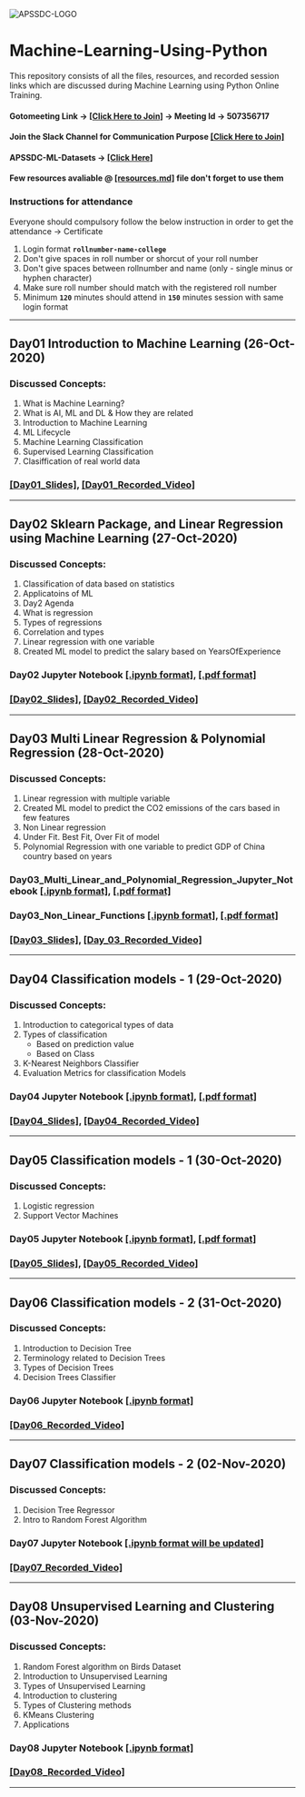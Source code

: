 ![APSSDC-LOGO](https://drive.google.com/uc?export=download&id=15AKQ6_-BixW4K6mL6RPphF5EKXqYF2zj)
# Machine-Learning-Using-Python

This repository consists of all the files, resources, and recorded session links which are discussed during Machine Learning using Python Online Training.
<!---
#### Check your details here same will applicable on certificates if your details are missing update in last column  → [[GSheet]](https://docs.google.com/spreadsheets/d/17K-s9vjNNyazDjOFWDkjtD-GQa8Un1kn89jR56ktxu8/edit?usp=sharing)
-->
#### Gotomeeting Link → [[Click Here to Join]](https://www.gotomeet.me/apssdcml4) → Meeting Id → 507356717


#### Join the Slack Channel for Communication Purpose [[Click Here to Join]](https://join.slack.com/t/apssdc-community/shared_invite/zt-ihlb1tdx-Q~JMX0hblP9~9srnZ8jzww)

#### APSSDC-ML-Datasets → [[Click Here]](https://github.com/AP-State-Skill-Development-Corporation/Datasets)

#### Few resources avaliable @ [[resources.md]](resources.md) file don't forget to use them

### Instructions for attendance

Everyone should compulsory follow the below instruction in order to get the attendance → Certificate

1. Login format **`rollnumber-name-college`**
2. Don't give spaces in roll number or shorcut of your roll number
3. Don't give spaces between rollnumber and name (only - single minus or hyphen character)
4. Make sure roll number should match with the registered roll number
5. Minimum **`120`** minutes should attend in **`150`** minutes session with same login format

<!-----
******************************
Reference purpose follow this below things

1. Commit message format
- For content updation -- Added dayNo discussed content
-For Readme.md file updation --  Updated dayNo content
-For resources.md file updation --  Updated resourceName

2.README.md content

DayNo SampleLessonName (Date)

Discussed Concepts:
1. Topic-1
2. Topic-2

[[DayNo_Notebook_Link]]()
[[DayNo_Recorded_Video_Link]]()
*************************
--->
-------------------------------------

## Day01 Introduction to Machine Learning (26-Oct-2020)

### Discussed Concepts:

1. What is Machine Learning?
2. What is AI, ML and DL & How they are related
3. Introduction to Machine Learning
4. ML Lifecycle
2. Machine Learning Classification
4. Supervised Learning Classification
5. Clasiffication of real world data

### [[Day01_Slides]](Day01_26Oct2020/MachineLearningIntro.pdf), [[Day01_Recorded_Video]](https://transcripts.gotomeeting.com/#/s/69b5eecf7795177dbb64e773ed19433c250dcb8c2e348e6351f6eb24eae038fe)
**********************************************


## Day02 Sklearn Package, and Linear Regression using Machine Learning (27-Oct-2020)
### Discussed Concepts:

1. Classification of data based on statistics
2. Applicatoins of ML
1. Day2 Agenda
1. What is regression
1. Types of regressions
1. Correlation and types
1. Linear regression with one variable
1. Created ML model to predict the salary based on YearsOfExperience

### Day02 Jupyter Notebook [[.ipynb format]](Day02_27Oct2020/Day02_Linear_Regression.ipynb), [[.pdf format]](Day02_27Oct2020/Day02_Linear_Regression.pdf)
### [[Day02_Slides]](Day02_27Oct2020/Linear_Regression_Slides.pdf), [[Day02_Recorded_Video]](https://transcripts.gotomeeting.com/#/s/1ce89623c2769bc03314093fdd98cd70fdef2cf9607c0d15ef12895ef6ff9c0f)
**********************

## Day03 Multi Linear Regression & Polynomial Regression (28-Oct-2020)
### Discussed Concepts:

1. Linear regression with multiple variable
1. Created ML model to predict the CO2 emissions of the cars based in few features
1. Non Linear regression
1. Under Fit. Best Fit, Over Fit of model
2. Polynomial Regression with one variable to predict GDP of China country based on years

### Day03_Multi_Linear_and_Polynomial_Regression_Jupyter_Notebook [[.ipynb format]](Day03_28Oct2020/Day03_Multi_Linear_and_Polynomial_Regression.ipynb), [[.pdf format]](Day03_28Oct2020/Day03_Multi_Linear_and_Polynomial_Regression.pdf)

### Day03_Non_Linear_Functions [[.ipynb format]](Day03_28Oct2020/Non_Linear_Regression_Functions.ipynb), [[.pdf format]](Day03_28Oct2020/Non_Linear_Regression_Functions..pdf)

### [[Day03_Slides]](Day03_28Oct2020/Polynomial_Regression_Slides.pdf), [[Day_03_Recorded_Video]](https://transcripts.gotomeeting.com/#/s/07a34e62f0bf0a5f608da5f60f0cdbd30dd66618f0d1947301693053575006c1)

***

## Day04 Classification models - 1 (29-Oct-2020)

### Discussed Concepts:

1. Introduction to categorical types of data
1. Types of classification
    - Based on prediction value
    - Based on Class
1. K-Nearest Neighbors Classifier
1. Evaluation Metrics for classification Models

### Day04 Jupyter Notebook [[.ipynb format]](Day04_29Oct2020/Day04_K-Nearest_Neighbors.ipynb), [[.pdf format]](Day04_29Oct2020/Day04_K-Nearest_Neighbors.pdf)
### [[Day04_Slides]](Day04_29Oct2020/K-NearestNeighbors_Slides.pdf), [[Day04_Recorded_Video]](https://transcripts.gotomeeting.com/#/s/d2d43a43d446626e3d0b9820adb82db5f42679847e8ecf048af068046d8e26f3)
-------

## Day05 Classification models - 1	(30-Oct-2020)
### Discussed Concepts:

1. Logistic regression
2. Support Vector Machines 

### Day05 Jupyter Notebook [[.ipynb format]](Day05_30Oct2020/Logistic_Regression_&_SVM.ipynb), [[.pdf format]](Day05_30Oct2020/Logistic_Regression_&_SVM.pdf)
### [[Day05_Slides]](Day05_30Oct2020/Logistic_Regression_&_SVM_Slides.pdf), [[Day05_Recorded_Video]](https://transcripts.gotomeeting.com/#/s/93f65f1aed85257f55a2d9f8be42c6e52f35bdb77740cbcde738bc4de838866a)
-------

## Day06 Classification models - 2	(31-Oct-2020)
### Discussed Concepts:

1. Introduction to Decision Tree
1. Terminology related to Decision Trees
1. Types of Decision Trees
1. Decision Trees Classifier

### Day06 Jupyter Notebook [[.ipynb format]](Day06_31Oct2020/Day06-31Oct2020.ipynb) 

### [[Day06_Recorded_Video]](https://transcripts.gotomeeting.com/#/s/b986bdc23495af1cacee277917d8cbdfcde1420cccb12865358ef9aa4db090bc)
-------

## Day07 Classification models - 2	(02-Nov-2020)
### Discussed Concepts:

1. Decision Tree Regressor
1. Intro to Random Forest Algorithm

### Day07 Jupyter Notebook [[.ipynb format will be updated]]()

### [[Day07_Recorded_Video]](https://transcripts.gotomeeting.com/#/s/3a7c55eafbc4edcc06e0bde8570d27287422b9457a4a1de0e864229fc5ad0c1c)
-------

## Day08 Unsupervised Learning and Clustering (03-Nov-2020)
### Discussed Concepts:

1. Random Forest algorithm on Birds Dataset
1. Introduction to Unsupervised Learning
1. Types of Unsupervised Learning
1. Introduction to clustering
1. Types of Clustering methods
1. KMeans Clustering
1. Applications

### Day08 Jupyter Notebook [[.ipynb format]](Day08_03Nov2020/Day08_RandomForest_&_KMeans.ipynb)

### [[Day08_Recorded_Video]](https://transcripts.gotomeeting.com/#/s/b3934c1e7fa604a0e0b903926d561f2807e6143220d290a488e50d5ce7078992)
-------
